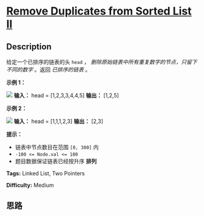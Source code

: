 # [Remove Duplicates from Sorted List II][title]

## Description

给定一个已排序的链表的头 `head` ，  _删除原始链表中所有重复数字的节点，只留下不同的数字_  。返回 _已排序的链表_  。



**示例 1：**

![](https://assets.leetcode.com/uploads/2021/01/04/linkedlist1.jpg)
            **输入：** head = [1,2,3,3,4,4,5]    **输出：** [1,2,5]    

**示例 2：**

![](https://assets.leetcode.com/uploads/2021/01/04/linkedlist2.jpg)
            **输入：** head = [1,1,1,2,3]    **输出：** [2,3]    



**提示：**

  * 链表中节点数目在范围 `[0, 300]` 内
  * `-100 <= Node.val <= 100`
  * 题目数据保证链表已经按升序 **排列**


**Tags:** Linked List, Two Pointers

**Difficulty:** Medium

## 思路

[title]: https://leetcode-cn.com/problems/remove-duplicates-from-sorted-list-ii
